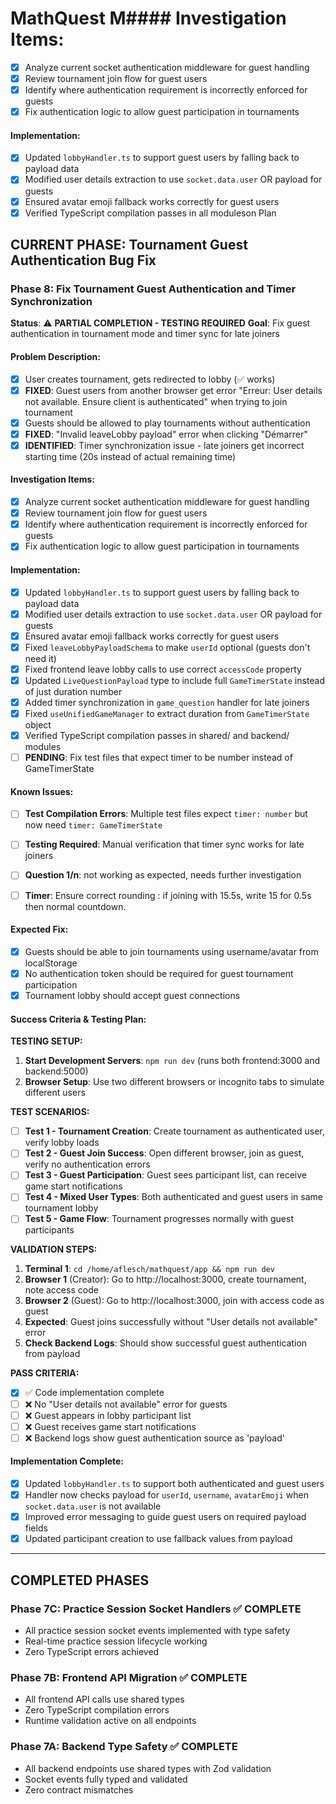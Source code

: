 # MathQuest M#### Investigation Items:
- [x] Analyze current socket authentication middleware for guest handling
- [x] Review tournament join flow for guest users  
- [x] Identify where authentication requirement is incorrectly enforced for guests
- [x] Fix authentication logic to allow guest participation in tournaments

#### Implementation:
- [x] Updated `lobbyHandler.ts` to support guest users by falling back to payload data
- [x] Modified user details extraction to use `socket.data.user` OR payload for guests
- [x] Ensured avatar emoji fallback works correctly for guest users
- [x] Verified TypeScript compilation passes in all moduleson Plan

## CURRENT PHASE: Tournament Guest Authentication Bug Fix

### Phase 8: Fix Tournament Guest Authentication and Timer Synchronization
**Status**: ⚠️ **PARTIAL COMPLETION - TESTING REQUIRED**
**Goal**: Fix guest authentication in tournament mode and timer sync for late joiners

#### Problem Description:
- [x] User creates tournament, gets redirected to lobby (✅ works)
- [x] **FIXED**: Guest users from another browser get error "Erreur: User details not available. Ensure client is authenticated" when trying to join tournament
- [x] Guests should be allowed to play tournaments without authentication  
- [x] **FIXED**: "Invalid leaveLobby payload" error when clicking "Démarrer"
- [x] **IDENTIFIED**: Timer synchronization issue - late joiners get incorrect starting time (20s instead of actual remaining time)

#### Investigation Items:
- [x] Analyze current socket authentication middleware for guest handling
- [x] Review tournament join flow for guest users
- [x] Identify where authentication requirement is incorrectly enforced for guests
- [x] Fix authentication logic to allow guest participation in tournaments

#### Implementation:
- [x] Updated `lobbyHandler.ts` to support guest users by falling back to payload data
- [x] Modified user details extraction to use `socket.data.user` OR payload for guests
- [x] Ensured avatar emoji fallback works correctly for guest users
- [x] Fixed `leaveLobbyPayloadSchema` to make `userId` optional (guests don't need it)
- [x] Fixed frontend leave lobby calls to use correct `accessCode` property
- [x] Updated `LiveQuestionPayload` type to include full `GameTimerState` instead of just duration number
- [x] Added timer synchronization in `game_question` handler for late joiners
- [x] Fixed `useUnifiedGameManager` to extract duration from `GameTimerState` object
- [x] Verified TypeScript compilation passes in shared/ and backend/ modules
- [ ] **PENDING**: Fix test files that expect timer to be number instead of GameTimerState

#### Known Issues:
- [ ] **Test Compilation Errors**: Multiple test files expect `timer: number` but now need `timer: GameTimerState`
- [ ] **Testing Required**: Manual verification that timer sync works for late joiners
- [ ] **Question 1/n**: not working as expected, needs further investigation
- [ ] **Timer**: Ensure correct rounding : if joining with 15.5s, write 15 for 0.5s then normal countdown.


#### Expected Fix:
- [x] Guests should be able to join tournaments using username/avatar from localStorage
- [x] No authentication token should be required for guest tournament participation
- [x] Tournament lobby should accept guest connections

#### Success Criteria & Testing Plan:
**TESTING SETUP:**
1. **Start Development Servers**: `npm run dev` (runs both frontend:3000 and backend:5000)
2. **Browser Setup**: Use two different browsers or incognito tabs to simulate different users

**TEST SCENARIOS:**
- [ ] **Test 1 - Tournament Creation**: Create tournament as authenticated user, verify lobby loads
- [ ] **Test 2 - Guest Join Success**: Open different browser, join as guest, verify no authentication errors
- [ ] **Test 3 - Guest Participation**: Guest sees participant list, can receive game start notifications
- [ ] **Test 4 - Mixed User Types**: Both authenticated and guest users in same tournament lobby
- [ ] **Test 5 - Game Flow**: Tournament progresses normally with guest participants

**VALIDATION STEPS:**
1. **Terminal 1**: `cd /home/aflesch/mathquest/app && npm run dev` 
2. **Browser 1** (Creator): Go to http://localhost:3000, create tournament, note access code
3. **Browser 2** (Guest): Go to http://localhost:3000, join with access code as guest
4. **Expected**: Guest joins successfully without "User details not available" error
5. **Check Backend Logs**: Should show successful guest authentication from payload

**PASS CRITERIA:**
- [x] ✅ Code implementation complete
- [ ] ❌ No "User details not available" error for guests  
- [ ] ❌ Guest appears in lobby participant list
- [ ] ❌ Guest receives game start notifications
- [ ] ❌ Backend logs show guest authentication source as 'payload'

#### Implementation Complete:
- [x] Updated `lobbyHandler.ts` to support both authenticated and guest users
- [x] Handler now checks payload for `userId`, `username`, `avatarEmoji` when `socket.data.user` is not available
- [x] Improved error messaging to guide guest users on required payload fields
- [x] Updated participant creation to use fallback values from payload

---

## COMPLETED PHASES

### Phase 7C: Practice Session Socket Handlers ✅ COMPLETE
- All practice session socket events implemented with type safety
- Real-time practice session lifecycle working
- Zero TypeScript errors achieved

### Phase 7B: Frontend API Migration ✅ COMPLETE  
- All frontend API calls use shared types
- Zero TypeScript compilation errors
- Runtime validation active on all endpoints

### Phase 7A: Backend Type Safety ✅ COMPLETE
- All backend endpoints use shared types with Zod validation
- Socket events fully typed and validated
- Zero contract mismatches
